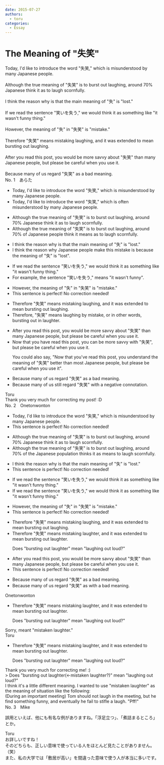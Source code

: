 ```yaml
---
date: 2015-07-27
authors:
  - toru
categories:
  - Essay
---
```


<h1 id="subject_show">The Meaning of "失笑"</h1>
<div class="date" hidden>Jul 27, 2015 13:17</div>
<div id="post"><div id="body_show_ori">
Today, I'd like to introduce the word "失笑," which is misunderstood by many Japanese people.<br/><br/>Although the true meaning of "失笑" is to burst out laughing, around 70% Japanese think it as to laugh scornfully.<br/><br/>I think the reason why is that the main meaning of "失" is "lost."<br/><br/>If we read the sentence "笑いを失う," we would think it as something like "it wasn't funny thing."<br/><br/>However, the meaning of "失" in "失笑" is "mistake." <br/><br/>Therefore "失笑" means mistaking laughing, and it was extended to mean bursting out laughing.<br/><br/>After you read this post, you would be more savvy about "失笑" than many Japanese people, but please be careful when you use it.<br/><br/>Because many of us regard "失笑" as a bad meaning.
</div></div>

<!-- more -->

<div id="block"><div class="first_name"> No. 1　<span class="just_name">あらた</span></div><div id="block2">
<ul class="correction_field">
<li class="incorrect">Today, I'd like to introduce the word "失笑," which is misunderstood by many Japanese people.</li>
<li class="corrected correct">
Today, I'd like to introduce the word "失笑," which is <span class="f_blue">often </span>misunderstood by many Japanese people.
</li>
</ul>
<ul class="correction_field">
<li class="incorrect">Although the true meaning of "失笑" is to burst out laughing, around 70% Japanese think it as to laugh scornfully.</li>
<li class="corrected correct">
Although the true meaning of "失笑" is to burst out laughing, around 70% <span class="f_blue">of </span>Japanese <span class="f_blue">people </span>think it means <span class="sline">as</span> to laugh scornfully.
</li>
</ul>
<ul class="correction_field">
<li class="incorrect">I think the reason why is that the main meaning of "失" is "lost."</li>
<li class="corrected correct">
I think the reason why Japanese people make this mistake is because the meaning of "失" is "lost".
</li>
</ul>
<ul class="correction_field">
<li class="incorrect">If we read the sentence "笑いを失う," we would think it as something like "it wasn't funny thing."</li>
<li class="corrected correct">
For example, the sentence "笑いを失う," means "it wasn't funny".
</li>
</ul>
<ul class="correction_field">
<li class="incorrect">However, the meaning of "失" in "失笑" is "mistake." </li>
<li class="corrected perfect">This sentence is perfect! No correction needed!</li>
</ul>
<ul class="correction_field">
<li class="incorrect">Therefore "失笑" means mistaking laughing, and it was extended to mean bursting out laughing.</li>
<li class="corrected correct">
Therefore, "失笑" means <span class="f_red">laughing by mistake</span>, or in other words, bursting out <span class="f_red">in laughter</span>.
</li>
</ul>
<ul class="correction_field">
<li class="incorrect">After you read this post, you would be more savvy about "失笑" than many Japanese people, but please be careful when you use it.</li>
<li class="corrected correct">
<span class="f_red">Now that you have</span> read this post, you <span class="f_red">can</span> be more savvy with "失笑", but please be careful when you use it.
<p class="correction_comment">You could also say, "Now that you've read this post, you understand the meaning of "失笑" better than most Japanese people, but please be careful when you use it".</p>
</li>
</ul>
<ul class="correction_field">
<li class="incorrect">Because many of us regard "失笑" as a bad meaning.</li>
<li class="corrected correct">
Because many of us <span class="f_red">still </span>regard "失笑" with a negative connotation.
</li>
</ul>
</div><div class="name"><span class="just_name">Toru</span><br>
Thank you very much for correcting my post! :D
</div>
</div>
<div id="block"><div class="first_name"> No. 2　<span class="just_name">Onetonwonton</span></div><div id="block2">
<ul class="correction_field">
<li class="incorrect">Today, I'd like to introduce the word "失笑," which is misunderstood by many Japanese people.</li>
<li class="corrected perfect">This sentence is perfect! No correction needed!</li>
</ul>
<ul class="correction_field">
<li class="incorrect">Although the true meaning of "失笑" is to burst out laughing, around 70% Japanese think it as to laugh scornfully.</li>
<li class="corrected correct">
Although the true meaning of "失笑" is to burst out laughing, around 70% <span class="f_red">of the </span>Japanese <span class="f_red">population</span> think<span class="f_red">s</span> it <span class="sline">as</span> <span class="f_red">means</span> to laugh scornfully.
</li>
</ul>
<ul class="correction_field">
<li class="incorrect">I think the reason why is that the main meaning of "失" is "lost."</li>
<li class="corrected perfect">This sentence is perfect! No correction needed!</li>
</ul>
<ul class="correction_field">
<li class="incorrect">If we read the sentence "笑いを失う," we would think it as something like "it wasn't funny thing."</li>
<li class="corrected correct">
If we read the sentence "笑いを失う," we would think it as something like "it wasn't funny <span class="sline">thing</span>."
</li>
</ul>
<ul class="correction_field">
<li class="incorrect">However, the meaning of "失" in "失笑" is "mistake." </li>
<li class="corrected perfect">This sentence is perfect! No correction needed!</li>
</ul>
<ul class="correction_field">
<li class="incorrect">Therefore "失笑" means mistaking laughing, and it was extended to mean bursting out laughing.</li>
<li class="corrected correct">
Therefore "失笑" means mistaking <span class="f_red">laughter</span>, and it was extended to mean bursting out <span class="f_red">laughter</span>.
<p class="correction_comment">Does "bursting out laughter" mean "laughing out loud?"</p>
</li>
</ul>
<ul class="correction_field">
<li class="incorrect">After you read this post, you would be more savvy about "失笑" than many Japanese people, but please be careful when you use it.</li>
<li class="corrected perfect">This sentence is perfect! No correction needed!</li>
</ul>
<ul class="correction_field">
<li class="incorrect">Because many of us regard "失笑" as a bad meaning.</li>
<li class="corrected correct">
Because many of us regard "失笑" <span class="sline">as</span> <span class="f_red">with</span> a bad meaning.
</li>
</ul>
</div><div class="name"><span class="just_name">Onetonwonton</span><br><div class="quote_field"><ul class="correction_field">
<li class="corrected correct">
Therefore "失笑" means mistaking <span class="f_red">laughter</span>, and it was extended to mean bursting out <span class="f_red">laughter</span>.
<p class="correction_comment">
Does "bursting out laughter" mean "laughing out loud?"
</p>
</li>
</ul></div>
Sorry, meant "mistaken laughter."
</div>
<div class="name"><span class="just_name">Toru</span><br><div class="quote_field"><ul class="correction_field">
<li class="corrected correct">
Therefore "失笑" means mistaking <span class="f_red">laughter</span>, and it was extended to mean bursting out <span class="f_red">laughter</span>.
<p class="correction_comment">
Does "bursting out laughter" mean "laughing out loud?"
</p>
</li>
</ul></div>
Thank you very much for correcting me! :)<br/>&gt; Does "bursting out laughter(←mistaken laughter?)" mean "laughing out loud?"<br/>I think it's a little different meaning. I wanted to use "mistaken laughter" as the meaning of situation like the following:<br/>(During an important meeting) Tom should not laugh in the meeting, but he find something funny, and eventually he fail to stifle a laugh. "Pff!" 
</div>
</div>
<div id="block"><div class="first_name"> No. 3　<span class="just_name">Mike</span></div><div id="block2">
<p class="comment_small">
 誤用といえば、他にも有名な例がありますね。「浮足立つ」、「煮詰まるところ」とか。
</p>

</div><div class="name"><span class="just_name">Toru</span><br>
お詳しいですね！<br/>そのどちらも、正しい意味で使っている人をほとんど見たことがありません。（笑）<br/>また、私の大学では「敷居が高い」を間違った意味で使う人が本当に多いです。
</div>
</div>
